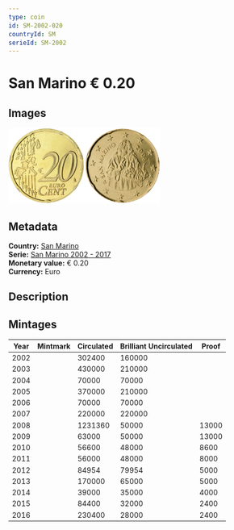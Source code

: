 ```yaml
---
type: coin
id: SM-2002-020
countryId: SM
serieId: SM-2002
---
```


# San Marino € 0.20

## Images

<img src="../../../Images/common-2002-020.webp" height="150" alt="Front image"><img src="Images/san marino-2002-020.webp" height="150" alt="Back image">

## Metadata

**Country:** [San Marino](../index.md)\
**Serie:** [San Marino 2002 - 2017](index.md)\
**Monetary value:** € 0.20\
**Currency:** Euro

## Description

## Mintages

| Year | Mintmark | Circulated | Brilliant Uncirculated | Proof |
| ---- | -------- | ---------- | ---------------------- | ----- |
| 2002 |          | 302400     | 160000                 |       |
| 2003 |          | 430000     | 210000                 |       |
| 2004 |          | 70000      | 70000                  |       |
| 2005 |          | 370000     | 210000                 |       |
| 2006 |          | 70000      | 70000                  |       |
| 2007 |          | 220000     | 220000                 |       |
| 2008 |          | 1231360    | 50000                  | 13000 |
| 2009 |          | 63000      | 50000                  | 13000 |
| 2010 |          | 56600      | 48000                  | 8600  |
| 2011 |          | 56000      | 48000                  | 8000  |
| 2012 |          | 84954      | 79954                  | 5000  |
| 2013 |          | 170000     | 65000                  | 5000  |
| 2014 |          | 39000      | 35000                  | 4000  |
| 2015 |          | 84400      | 32000                  | 2400  |
| 2016 |          | 230400     | 28000                  | 2400  |
